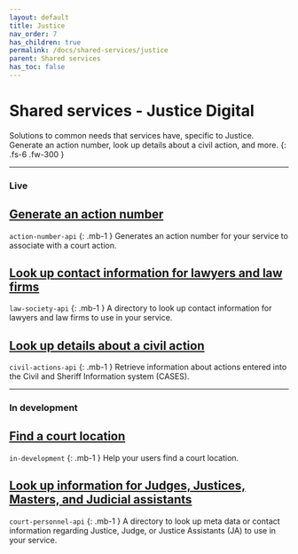 ```yaml
---
layout: default
title: Justice
nav_order: 7
has_children: true
permalink: /docs/shared-services/justice
parent: Shared services
has_toc: false
---
```


# Shared services - Justice Digital

Solutions to common needs that services have, specific to Justice. Generate an action number, look up details about a civil action, and more.
{: .fs-6 .fw-300 }

---

### Live
## [Generate an action number](https://twjeffery.github.io/DIO-test-2/docs/shared-service/Justice/generate-an-action-number/)
`action-number-api`
{: .mb-1 }
Generates an action number for your service to associate with a court action.

## [Look up contact information for lawyers and law firms](https://twjeffery.github.io/DIO-test-2/docs/shared-service/Justice/look-up-contact-information-for-lawyers-and-law-firms/)
`law-society-api`
{: .mb-1 }
A directory to look up contact information for lawyers and law firms to use in your service.

## [Look up details about a civil action](https://twjeffery.github.io/DIO-test-2/docs/shared-service/Justice/look-up-details-about-a-civil-action/)
`civil-actions-api`
{: .mb-1 }
Retrieve information about actions entered into the Civil and Sheriff Information system (CASES).
<br>

---

### In development
## [Find a court location](https://twjeffery.github.io/DIO-test-2/docs/shared-service/Justice/find-a-court-location/)
`in-development`
{: .mb-1 }
Help your users find a court location.

## [Look up information for Judges, Justices, Masters, and Judicial assistants](https://twjeffery.github.io/DIO-test-2/docs/shared-service/Justice/justice-ja-shared-directory/)
`court-personnel-api`
{: .mb-1 }
A directory to look up meta data or contact information regarding Justice, Judge, or Justice Assistants (JA) to use in your service.
